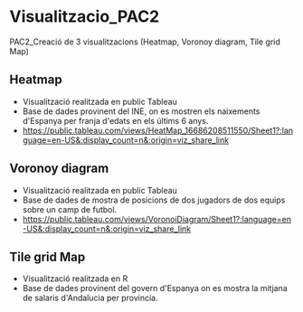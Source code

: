 # Visualitzacio_PAC2
PAC2_Creació de 3 visualitzacions (Heatmap, Voronoy diagram, Tile grid Map) 

## Heatmap
- Visualització realitzada en public Tableau
- Base de dades provinent del INE, on es mostren els naixements d'Espanya per franja d'edats en els últims 6 anys.
- https://public.tableau.com/views/HeatMap_16686208511550/Sheet1?:language=en-US&:display_count=n&:origin=viz_share_link

## Voronoy diagram
- Visualització realitzada en public Tableau
- Base de dades de mostra de posicions de dos jugadors de dos equips sobre un camp de futbol.
- https://public.tableau.com/views/VoronoiDiagram/Sheet1?:language=en-US&:display_count=n&:origin=viz_share_link

## Tile grid Map 
- Visualització realitzada en R
- Base de dades provinent del govern d'Espanya on es mostra la mitjana de salaris d'Andalucia per provincia.
